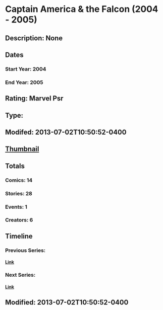 # Captain America & the Falcon (2004 - 2005)
## Description: None
## Dates
### Start Year: 2004
### End Year: 2005
## Rating: Marvel Psr
## Type: 
## Modifed: 2013-07-02T10:50:52-0400
## [Thumbnail](http://i.annihil.us/u/prod/marvel/i/mg/3/f0/51d2e8949c507.jpg)
## Totals
### Comics: 14
### Stories: 28
### Events: 1
### Creators: 6
## Timeline
### Previous Series: 
#### [Link]()
### Next Series: 
#### [Link]()
## Modified: 2013-07-02T10:50:52-0400
